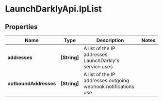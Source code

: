 # LaunchDarklyApi.IpList

## Properties

Name | Type | Description | Notes
------------ | ------------- | ------------- | -------------
**addresses** | **[String]** | A list of the IP addresses LaunchDarkly&#39;s service uses | 
**outboundAddresses** | **[String]** | A list of the IP addresses outgoing webhook notifications use | 


